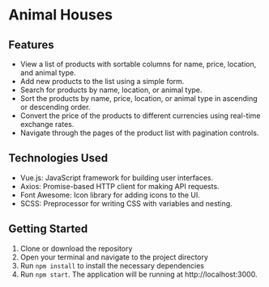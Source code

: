 # Animal Houses

## Features

- View a list of products with sortable columns for name, price, location, and animal type.
- Add new products to the list using a simple form.
- Search for products by name, location, or animal type.
- Sort the products by name, price, location, or animal type in ascending or descending order.
- Convert the price of the products to different currencies using real-time exchange rates.
- Navigate through the pages of the product list with pagination controls.

## Technologies Used

- Vue.js: JavaScript framework for building user interfaces.
- Axios: Promise-based HTTP client for making API requests.
- Font Awesome: Icon library for adding icons to the UI.
- SCSS: Preprocessor for writing CSS with variables and nesting.

## Getting Started

1. Clone or download the repository
2. Open your terminal and navigate to the project directory
3. Run `npm install` to install the necessary dependencies
4. Run `npm start`. The application will be running at http://localhost:3000.
